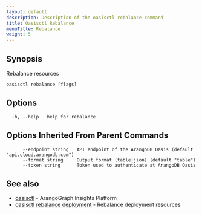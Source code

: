 ```yaml
---
layout: default
description: Description of the oasisctl rebalance command
title: Oasisctl Rebalance
menuTitle: Rebalance
weight: 5
---
```

## Synopsis
Rebalance resources

```
oasisctl rebalance [flags]
```

## Options
```
  -h, --help   help for rebalance
```

## Options Inherited From Parent Commands
```
      --endpoint string   API endpoint of the ArangoDB Oasis (default "api.cloud.arangodb.com")
      --format string     Output format (table|json) (default "table")
      --token string      Token used to authenticate at ArangoDB Oasis
```

## See also
* [oasisctl](../options.md)	 - ArangoGraph Insights Platform
* [oasisctl rebalance deployment](rebalance-deployment.md)	 - Rebalance deployment resources

